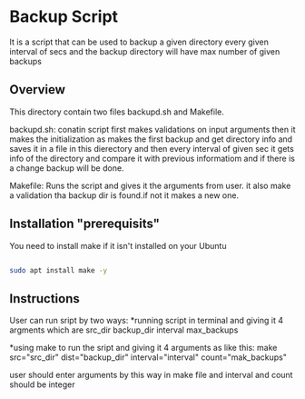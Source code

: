 # Backup Script

It is a script that can be used to backup a given directory every given interval of secs and the backup directory will have max number of given backups

## Overview
This directory contain two files backupd.sh and Makefile.

backupd.sh: conatin script first makes validations on input arguments then it makes the initialization as makes the first backup and get directory info and saves it in a file in this dierectory and then every interval of given sec it gets info of the directory and compare it with previous informatiom and if there is a change backup will be done.

Makefile: Runs the script and gives it the arguments from user. it also make a validation tha backup dir is found.if not it makes a new one. 


## Installation "prerequisits"

You need to install make if it isn't installed on your Ubuntu

```bash

sudo apt install make -y

```

## Instructions
User can run sript by two ways:
*running script in terminal and giving it 4 argments which are src_dir backup_dir interval max_backups

*using make to run the sript and giving it 4 arguments as like this:
make src="src_dir" dist="backup_dir" interval="interval" count="mak_backups"

user should enter arguments by this way in make file and interval and count should be integer

 
